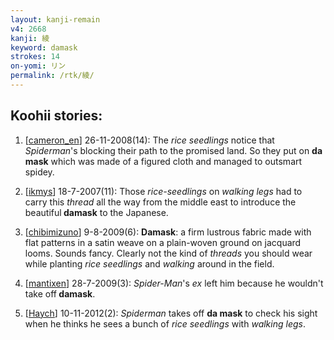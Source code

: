 ```yaml
---
layout: kanji-remain
v4: 2668
kanji: 綾
keyword: damask
strokes: 14
on-yomi: リン
permalink: /rtk/綾/
---
```


## Koohii stories: 

1) [<a href="http://kanji.koohii.com/profile/cameron_en">cameron_en</a>] 26-11-2008(14): The <em>rice seedlings</em> notice that <em>Spiderman</em>&#039;s blocking their path to the promised land. So they put on <strong>da mask</strong> which was made of a figured cloth and managed to outsmart spidey.

2) [<a href="http://kanji.koohii.com/profile/ikmys">ikmys</a>] 18-7-2007(11): Those <em>rice-seedlings</em> on <em>walking legs</em> had to carry this <em>thread</em> all the way from the middle east to introduce the beautiful<strong> damask</strong> to the Japanese.

3) [<a href="http://kanji.koohii.com/profile/chibimizuno">chibimizuno</a>] 9-8-2009(6): <strong>Damask</strong>: a firm lustrous fabric made with flat patterns in a satin weave on a plain-woven ground on jacquard looms. Sounds fancy. Clearly not the kind of <em>threads</em> you should wear while planting <em>rice seedlings</em> and <em>walking</em> around in the field.

4) [<a href="http://kanji.koohii.com/profile/mantixen">mantixen</a>] 28-7-2009(3): <em>Spider-Man</em>&#039;s <em>ex</em> left him because he wouldn&#039;t take off<strong> damask</strong>.

5) [<a href="http://kanji.koohii.com/profile/Haych">Haych</a>] 10-11-2012(2): <em>Spiderman</em> takes off <strong>da mask</strong> to check his sight when he thinks he sees a bunch of <em>rice seedlings</em> with <em>walking legs</em>.

